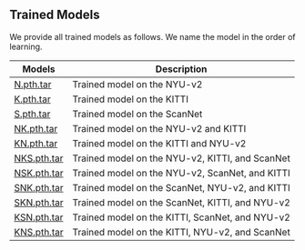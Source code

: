 
Trained Models
-
We provide all trained models as follows. We name the model in the order of learning.

| Models | Description |
| --- | --- |
| [N.pth.tar](https://drive.google.com/file/d/1EF9rLkgvM5igo-yT6yVSj4hU_FoqjEiQ/view?usp=sharing) | Trained model on the NYU-v2 |
| [K.pth.tar](https://drive.google.com/file/d/1EF9rLkgvM5igo-yT6yVSj4hU_FoqjEiQ/view?usp=sharing) | Trained model on the KITTI |
| [S.pth.tar](https://drive.google.com/file/d/1IVmJ7-B5VV65PsjIgk4knQ4hhvbYOVqb/view?usp=sharing) | Trained model on the ScanNet |
| [NK.pth.tar](https://drive.google.com/file/d/1lXf9BFCflU5RNoNAGxWZQFDYAjTt7rMV/view?usp=sharing) | Trained model on the NYU-v2 and KITTI |
| [KN.pth.tar](https://drive.google.com/file/d/1EF9rLkgvM5igo-yT6yVSj4hU_FoqjEiQ/view?usp=sharing) | Trained model on the KITTI and NYU-v2|
| [NKS.pth.tar](https://drive.google.com/file/d/1lXf9BFCflU5RNoNAGxWZQFDYAjTt7rMV/view?usp=sharing) | Trained model on the NYU-v2, KITTI, and ScanNet |
| [NSK.pth.tar](https://drive.google.com/file/d/1lXf9BFCflU5RNoNAGxWZQFDYAjTt7rMV/view?usp=sharing) | Trained model on the NYU-v2, ScanNet, and KITTI |
| [SNK.pth.tar](https://drive.google.com/file/d/1ceKrFtlenwYyS6IKLOf3yWcQqYIo6ock/view?usp=sharing) | Trained model on the ScanNet, NYU-v2, and KITTI |
| [SKN.pth.tar](https://drive.google.com/file/d/1EyRf6HRMeRIbYNAEzM67yqMtB1HhWPJH/view?usp=sharing) | Trained model on the ScanNet, KITTI, and NYU-v2 |
| [KSN.pth.tar](https://drive.google.com/file/d/1EF9rLkgvM5igo-yT6yVSj4hU_FoqjEiQ/view?usp=sharing) | Trained model on the KITTI, ScanNet, and NYU-v2|
| [KNS.pth.tar](https://drive.google.com/file/d/1EF9rLkgvM5igo-yT6yVSj4hU_FoqjEiQ/view?usp=sharing) | Trained model on the KITTI, NYU-v2, and ScanNet |

